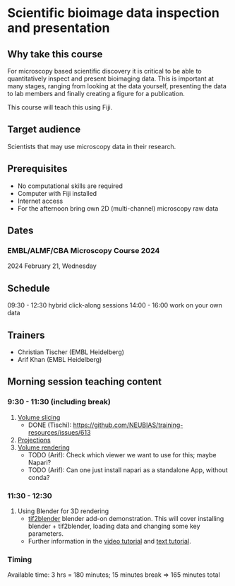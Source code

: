# Scientific bioimage data inspection and presentation

## Why take this course

For microscopy based scientific discovery it is critical to be able to quantitatively inspect and present bioimaging data. This is important at many stages, ranging from looking at the data yourself, presenting the data to lab members and finally creating a figure for a publication.

This course will teach this using Fiji.

## Target audience

Scientists that may use microscopy data in their research.

## Prerequisites

* No computational skills are required
* Computer with Fiji installed
* Internet access
* For the afternoon bring own 2D (multi-channel) microscopy raw data

## Dates

### EMBL/ALMF/CBA Microscopy Course 2024

2024 February 21, Wednesday 

## Schedule

09:30 - 12:30 hybrid click-along sessions
14:00 - 16:00 work on your own data

## Trainers

- Christian Tischer (EMBL Heidelberg)
- Arif Khan (EMBL Heidelberg)

## Morning session teaching content

### 9:30 - 11:30 (including break)

1. [Volume slicing](https://neubias.github.io/training-resources/volume_slicing/index.html)
   - DONE (Tischi): https://github.com/NEUBIAS/training-resources/issues/613
1. [Projections](https://neubias.github.io/training-resources/projections/index.html)
1. [Volume rendering](https://neubias.github.io/training-resources/volume_viewer/index.html)
    - TODO (Arif): Check which viewer we want to use for this; maybe Napari?
    - TODO (Arif): Can one just install napari as a standalone App, without conda?

### 11:30 - 12:30

1. Using Blender for 3D rendering
    - [tif2blender](https://github.com/oanegros/tif2blender) blender add-on demonstration. This will cover installing blender + tif2blender, loading data and changing some key parameters. 
    - Further information in the [video tutorial](https://www.youtube.com/watch?v=TCQojYEYxVo) and [text tutorial](https://github.com/oanegros/Blender_for_Biologists_2023).

### Timing

Available time: 3 hrs = 180 minutes; 15 minutes break => 165 minutes total
